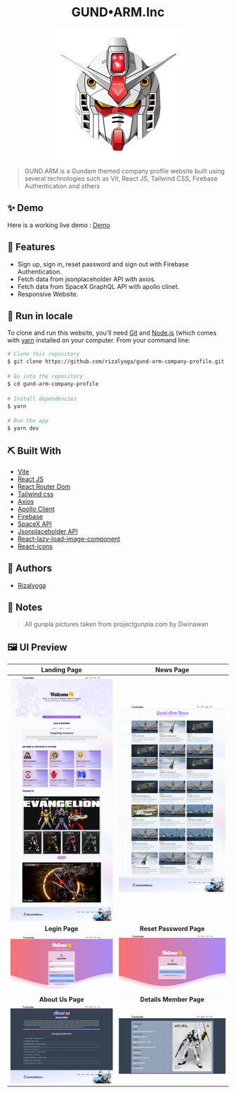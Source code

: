 <div align="center">

<!-- PROJECT LOGO -->

# GUND•ARM.Inc

<img src="src/assets/icons/loader-image.webp" width=300 height=300 alt="Logo" width="250" height="auto" />
</div>

> GUND.ARM is a Gundam themed company profile website built using several technologies such as Vit, React JS, Tailwind CSS, Firebase Authentication and others

## ✨ Demo

Here is a working live demo : [Demo](https://gund-arm.web.app/)

<!-- ## 🎥 Video Demo -->

## 🔮 Features

- Sign up, sign in, reset password and sign out with Firebase Authentication.
- Fetch data from jsonplaceholder API with axios.
- Fetch data from SpaceX GraphQL API with apollo clinet.
- Responsive Website.

## 🧰 Run in locale

To clone and run this website, you'll need [Git](https://git-scm.com) and [Node.js](https://nodejs.org/en/download/) (which comes with [yarn](https://yarnpkg.com/) installed on your computer. From your command line:

```bash
# Clone this repository
$ git clone https://github.com/rizalyoga/gund-arm-company-profile.git

# Go into the repository
$ cd gund-arm-company-profile

# Install dependencies
$ yarn

# Run the app
$ yarn dev

```

## ⛏️ Built With

- [Vite](https://vitejs.dev/)
- [React JS](https://reactjs.org/)
- [React Router Dom](https://reactrouter.com/)
- [Tailwind css](https://tailwindcss.com/)
- [Axios](https://github.com/axios/axios)
- [Apollo Client](https://www.apollographql.com/)
- [Firebase](https://firebase.google.com/)
- [SpaceX API](https://api.spacex.land/graphql/)
- [Jsonplaceholder API](https://jsonplaceholder.typicode.com/)
- [React-lazy-load-image-component](https://www.npmjs.com/package/react-lazy-load-image-component)
- [React-icons](https://react-icons.github.io/react-icons/)

## 👤 Authors

- [Rizalyoga](https://github.com/rizalyoga/)

## 📝 Notes

> All gunpla pictures taken from projectgunpla.com by Dwinawan

## 🖼️ UI Preview

|            Landing Page             |               News Page               |
| :---------------------------------: | :-----------------------------------: |
| ![](src/assets/SS-UI/home-UI.webp)  |  ![](src/assets/SS-UI/news-UI.webp)   |
|         <b> Login Page</b>          |      <b>Reset Password Page</b>       |
| ![](src/assets/SS-UI/login-UI.webp) |   ![](src/assets/SS-UI/reset.webp)    |
|       <b> About Us Page </b>        |     <b> Details Member Page </b>      |
| ![](src/assets/SS-UI/about-UI.webp) | ![](src/assets/SS-UI/details-UI.webp) |

<!-- ## 🙊 Environment Variables

To run this project, you will need to add the following environment variables to your .env file

`REACT_APP_API_URL`

That contains the endpoint for the backend -->
